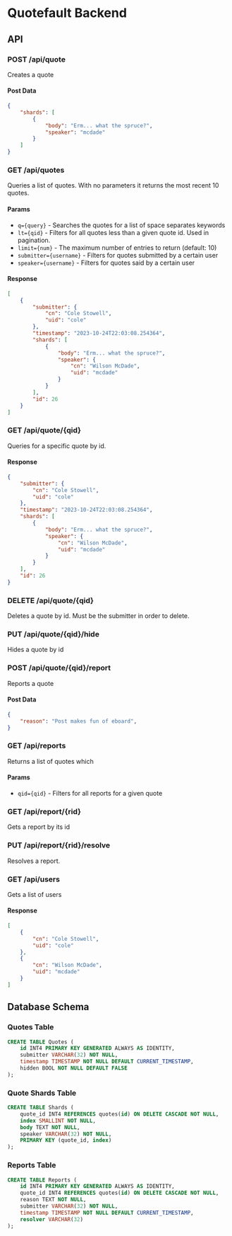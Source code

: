 # Quotefault Backend

## API

### POST /api/quote

Creates a quote

#### Post Data

```json
{
    "shards": [
        {
            "body": "Erm... what the spruce?",
            "speaker": "mcdade"
        }
    ]
}
```

### GET /api/quotes

Queries a list of quotes. With no parameters it returns the most recent 10 quotes.

#### Params

* `q={query}` - Searches the quotes for a list of space separates keywords
* `lt={qid}` - Filters for all quotes less than a given quote id. Used in pagination.
* `limit={num}` - The maximum number of entries to return (default: 10)
* `submitter={username}` - Filters for quotes submitted by a certain user
* `speaker={username}` - Filters for quotes said by a certain user

#### Response
```json
[
    {
        "submitter": {
            "cn": "Cole Stowell",
            "uid": "cole"
        },
        "timestamp": "2023-10-24T22:03:08.254364",
        "shards": [
            {
                "body": "Erm... what the spruce?",
                "speaker": {
                    "cn": "Wilson McDade",
                    "uid": "mcdade"
                }
            }
        ],
        "id": 26
    }
]
```

### GET /api/quote/{qid}

Queries for a specific quote by id.

#### Response

```json
{
    "submitter": {
        "cn": "Cole Stowell",
        "uid": "cole"
    },
    "timestamp": "2023-10-24T22:03:08.254364",
    "shards": [
        {
            "body": "Erm... what the spruce?",
            "speaker": {
                "cn": "Wilson McDade",
                "uid": "mcdade"
            }
        }
    ],
    "id": 26
}
```

### DELETE /api/quote/{qid}

Deletes a quote by id. Must be the submitter in order to delete.

### PUT /api/quote/{qid}/hide

Hides a quote by id

### POST /api/quote/{qid}/report

Reports a quote

#### Post Data

```json
{
    "reason": "Post makes fun of eboard",
}
```

### GET /api/reports

Returns a list of quotes which

#### Params

* `qid={qid}` - Filters for all reports for a given quote

### GET /api/report/{rid}

Gets a report by its id

### PUT /api/report/{rid}/resolve

Resolves a report.

### GET /api/users

Gets a list of users

#### Response

```json
[
    {
        "cn": "Cole Stowell",
        "uid": "cole"
    },
    {
        "cn": "Wilson McDade",
        "uid": "mcdade"
    }
]
```

## Database Schema

### Quotes Table

```SQL
CREATE TABLE Quotes (
    id INT4 PRIMARY KEY GENERATED ALWAYS AS IDENTITY,
    submitter VARCHAR(32) NOT NULL,
    timestamp TIMESTAMP NOT NULL DEFAULT CURRENT_TIMESTAMP,
    hidden BOOL NOT NULL DEFAULT FALSE
);
```

### Quote Shards Table

```SQL
CREATE TABLE Shards (
    quote_id INT4 REFERENCES quotes(id) ON DELETE CASCADE NOT NULL,
    index SMALLINT NOT NULL,
    body TEXT NOT NULL,
    speaker VARCHAR(32) NOT NULL,
    PRIMARY KEY (quote_id, index)
);
```

### Reports Table
```SQL
CREATE TABLE Reports (
    id INT4 PRIMARY KEY GENERATED ALWAYS AS IDENTITY,
    quote_id INT4 REFERENCES quotes(id) ON DELETE CASCADE NOT NULL,
    reason TEXT NOT NULL,
    submitter VARCHAR(32) NOT NULL,
    timestamp TIMESTAMP NOT NULL DEFAULT CURRENT_TIMESTAMP,
    resolver VARCHAR(32)
);
```
